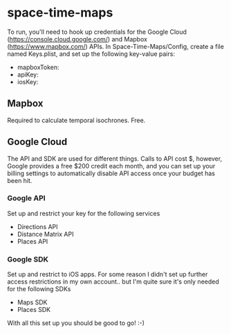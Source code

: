 # space-time-maps

To run, you'll need to hook up credentials for the Google Cloud (https://console.cloud.google.com/) and Mapbox (https://www.mapbox.com/) APIs.
In Space-Time-Maps/Config, create a file named Keys.plist, and set up the following key-value pairs:

- mapboxToken: <your-mapbox-API-access-token>
- apiKey: <your-google-maps-api-key>
- iosKey: <your-google-maps-sdk-key>

## Mapbox
Required to calculate temporal isochrones. Free.

## Google Cloud
The API and SDK are used for different things. Calls to API cost $, however, Google provides a free $200 credit each month, and you can set up your billing settings to automatically disable API access once your budget has been hit.

### Google API
Set up and restrict your key for the following services
- Directions API
- Distance Matrix API
- Places API

### Google SDK
Set up and restrict to iOS apps.
For some reason I didn't set up further access restrictions in my own account.. but I'm quite sure it's only needed for the following SDKs
- Maps SDK
- Places SDK

With all this set up you should be good to go! :-)

